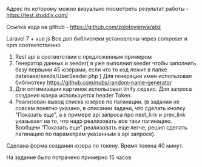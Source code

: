 Адрес по которому можно визуально посмотреть результат работы -  https://test.studdix.com/

Ссылка кода на github - https://github.com/zolotovjenya/abz

Laravel 7 + vue js
Все доп библиотеки установлены через composer и npm соответственно

1) Rest api в соответствии с предложенным примером
2) Генератор данных и seeder( я уже выполнил seeder чтобы заполнить базу первыми 45 юзерами, если что то код лежит в папке database/seeds/UserSeeder.php )
Для генерации имен использовал библиотеку https://github.com/nubs/random-name-generator
3) Для оптимизации картинок использовал tinify сервис.
Для запроса создания юзера используется header Token.
4) Реализован вывод списка юзеров по пагинации. 
(в задании не совсем понятно указано, в описании задачи, что сделать кнопку "Показать еще", а в примере api запроса про next_link и prev_link указывает на то, что надо реализовать все таки пагинацию. Вообщем "Показать еще" реализовать еще легче, решил сделать пагинацию по параметрам указанным в api запросе).

Сделана форма создания юзера по токену.
Время токена 40 минут.

На задание было потрачено примерно 15 часов